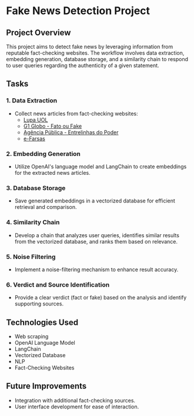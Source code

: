 # Fake News Detection Project

## Project Overview

This project aims to detect fake news by leveraging information from reputable fact-checking websites. The workflow involves data extraction, embedding generation, database storage, and a similarity chain to respond to user queries regarding the authenticity of a given statement.

## Tasks

### 1. Data Extraction
- Collect news articles from fact-checking websites:
  - [Lupa UOL](https://lupa.uol.com.br/jornalismo/categoria/verifica%C3%A7%C3%A3o)
  - [G1 Globo - Fato ou Fake](https://g1.globo.com/fato-ou-fake/)
  - [Agência Pública - Entrelinhas do Poder](https://apublica.org/tipo_nota/entrelinhas-do-poder/)
  - [e-Farsas](https://www.e-farsas.com/)

### 2. Embedding Generation
- Utilize OpenAI's language model and LangChain to create embeddings for the extracted news articles.

### 3. Database Storage
- Save generated embeddings in a vectorized database for efficient retrieval and comparison.

### 4. Similarity Chain
- Develop a chain that analyzes user queries, identifies similar results from the vectorized database, and ranks them based on relevance.

### 5. Noise Filtering
- Implement a noise-filtering mechanism to enhance result accuracy.

### 6. Verdict and Source Identification
- Provide a clear verdict (fact or fake) based on the analysis and identify supporting sources.

## Technologies Used
- Web scraping
- OpenAI Language Model
- LangChain
- Vectorized Database
- NLP 
- Fact-Checking Websites

## Future Improvements
- Integration with additional fact-checking sources.
- User interface development for ease of interaction.


